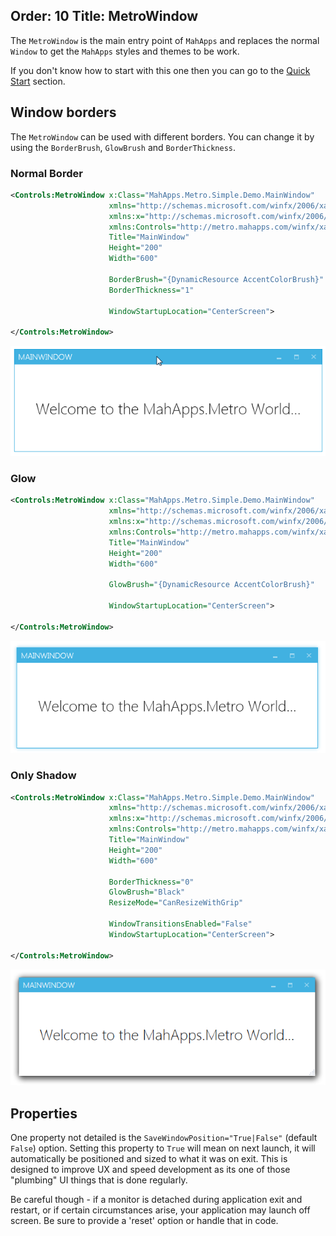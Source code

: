 Order: 10
Title: MetroWindow
---

The `MetroWindow` is the main entry point of `MahApps` and replaces the normal `Window` to get the `MahApps` styles and themes to be work.  

If you don't know how to start with this one then you can go to the [Quick Start](/docs/guides/quick-start) section.  

## Window borders

The `MetroWindow` can be used with different borders. You can change it by using the `BorderBrush`, `GlowBrush` and `BorderThickness`.

### Normal Border

```xml
<Controls:MetroWindow x:Class="MahApps.Metro.Simple.Demo.MainWindow"
                      xmlns="http://schemas.microsoft.com/winfx/2006/xaml/presentation"
                      xmlns:x="http://schemas.microsoft.com/winfx/2006/xaml"
                      xmlns:Controls="http://metro.mahapps.com/winfx/xaml/controls"
                      Title="MainWindow"
                      Height="200"
                      Width="600"

                      BorderBrush="{DynamicResource AccentColorBrush}"
                      BorderThickness="1"

                      WindowStartupLocation="CenterScreen">

</Controls:MetroWindow>
```

![MetroWindow with Border](images/metrowindow_border.png)

### Glow

```xml
<Controls:MetroWindow x:Class="MahApps.Metro.Simple.Demo.MainWindow"
                      xmlns="http://schemas.microsoft.com/winfx/2006/xaml/presentation"
                      xmlns:x="http://schemas.microsoft.com/winfx/2006/xaml"
                      xmlns:Controls="http://metro.mahapps.com/winfx/xaml/controls"
                      Title="MainWindow"
                      Height="200"
                      Width="600"

                      GlowBrush="{DynamicResource AccentColorBrush}"

                      WindowStartupLocation="CenterScreen">

</Controls:MetroWindow>
```

![MetroWindow with Glow](images/metrowindow_glow.png)

### Only Shadow

```xml
<Controls:MetroWindow x:Class="MahApps.Metro.Simple.Demo.MainWindow"
                      xmlns="http://schemas.microsoft.com/winfx/2006/xaml/presentation"
                      xmlns:x="http://schemas.microsoft.com/winfx/2006/xaml"
                      xmlns:Controls="http://metro.mahapps.com/winfx/xaml/controls"
                      Title="MainWindow"
                      Height="200"
                      Width="600"

                      BorderThickness="0" 
                      GlowBrush="Black"
                      ResizeMode="CanResizeWithGrip"

                      WindowTransitionsEnabled="False"
                      WindowStartupLocation="CenterScreen">

</Controls:MetroWindow>
```

![MetroWindow with Shadow](images/metrowindow_shadow.png)

## Properties

One property not detailed is the `SaveWindowPosition="True|False"` (default `False`) option. Setting this property to `True` will mean on next launch, it will automatically be positioned and sized to what it was on exit. This is designed to improve UX and speed development as its one of those "plumbing" UI things that is done regularly.  

Be careful though - if a monitor is detached during application exit and restart, or if certain circumstances arise, your application may launch off screen. Be sure to provide a 'reset' option or handle that in code.
